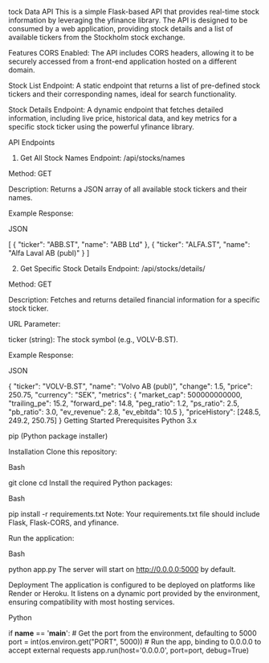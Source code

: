tock Data API
This is a simple Flask-based API that provides real-time stock information by leveraging the yfinance library. The API is designed to be consumed by a web application, providing stock details and a list of available tickers from the Stockholm stock exchange.

Features
CORS Enabled: The API includes CORS headers, allowing it to be securely accessed from a front-end application hosted on a different domain.

Stock List Endpoint: A static endpoint that returns a list of pre-defined stock tickers and their corresponding names, ideal for search functionality.

Stock Details Endpoint: A dynamic endpoint that fetches detailed information, including live price, historical data, and key metrics for a specific stock ticker using the powerful yfinance library.

API Endpoints

1. Get All Stock Names
   Endpoint: /api/stocks/names

Method: GET

Description: Returns a JSON array of all available stock tickers and their names.

Example Response:

JSON

[
{
"ticker": "ABB.ST",
"name": "ABB Ltd"
},
{
"ticker": "ALFA.ST",
"name": "Alfa Laval AB (publ)"
}
]

2. Get Specific Stock Details
   Endpoint: /api/stocks/details/<ticker>

Method: GET

Description: Fetches and returns detailed financial information for a specific stock ticker.

URL Parameter:

ticker (string): The stock symbol (e.g., VOLV-B.ST).

Example Response:

JSON

{
"ticker": "VOLV-B.ST",
"name": "Volvo AB (publ)",
"change": 1.5,
"price": 250.75,
"currency": "SEK",
"metrics": {
"market_cap": 500000000000,
"trailing_pe": 15.2,
"forward_pe": 14.8,
"peg_ratio": 1.2,
"ps_ratio": 2.5,
"pb_ratio": 3.0,
"ev_revenue": 2.8,
"ev_ebitda": 10.5
},
"priceHistory": [248.5, 249.2, 250.75]
}
Getting Started
Prerequisites
Python 3.x

pip (Python package installer)

Installation
Clone this repository:

Bash

git clone <your-repository-url>
cd <your-repository-name>
Install the required Python packages:

Bash

pip install -r requirements.txt
Note: Your requirements.txt file should include Flask, Flask-CORS, and yfinance.

Run the application:

Bash

python app.py
The server will start on http://0.0.0.0:5000 by default.

Deployment
The application is configured to be deployed on platforms like Render or Heroku. It listens on a dynamic port provided by the environment, ensuring compatibility with most hosting services.

Python

if **name** == '**main**': # Get the port from the environment, defaulting to 5000
port = int(os.environ.get("PORT", 5000)) # Run the app, binding to 0.0.0.0 to accept external requests
app.run(host='0.0.0.0', port=port, debug=True)
